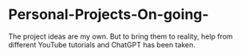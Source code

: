 # Personal-Projects-On-going-

The project ideas are my own. But to bring them to reality, help from different YouTube tutorials and ChatGPT has been taken. 

